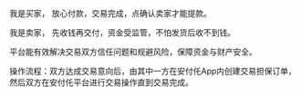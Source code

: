 我是买家， 放心付款，交易完成，点确认卖家才能提款。

我是卖家， 先收钱再交付，资金受监管，不怕发货后收不到钱。

平台能有效解决交易双方信任问题和规避风险，保障资金与财产安全。

操作流程：双方达成交易意向后，由其中一方在安付仛App内创建交易担保订单，然后双方在安付仛平台进行交易操作直到交易完成。

